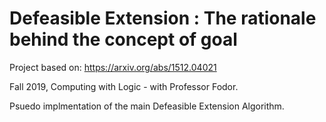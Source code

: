 # Defeasible Extension : The rationale behind the concept of goal

Project based on: https://arxiv.org/abs/1512.04021

Fall 2019, Computing with Logic - with Professor Fodor. 

Psuedo implmentation of the main Defeasible Extension Algorithm.
